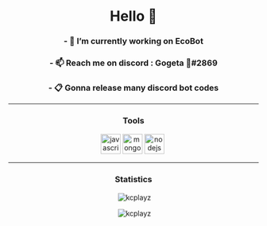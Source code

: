 <h1 align="center">Hello 👋</h1>

<h3 align="center">- 🔭 I’m currently working on <b>EcoBot</b></h3>
<h3 align="center">- 📫 Reach me on discord : Gogeta 🎃#2869</h3>
<h3 align="center">- 📋 Gonna release many discord bot codes</h3>

<hr>
<h3 align="center">Tools</h3>
<p align="center"><img src="https://devicons.github.io/devicon/devicon.git/icons/javascript/javascript-original.svg" alt="javascript" width="40" height="40"/> <img src="https://devicons.github.io/devicon/devicon.git/icons/mongodb/mongodb-original-wordmark.svg" alt="mongodb" width="40" height="40"/> <img src="https://devicons.github.io/devicon/devicon.git/icons/nodejs/nodejs-original-wordmark.svg" alt="nodejs" width="40" height="40"/> <img>
<hr>

<h3 align="center">Statistics</h3>
<p align="center">&nbsp;<img align="center" src="https://github-readme-stats.vercel.app/api?username=kcplayz&show_icons=true&theme=dracula" alt="kcplayz" /></p>
<p align="center">&nbsp;<img align="center" src="https://github-readme-stats.vercel.app/api/top-langs?username=kcplayz&show_icons=true&theme=dracula&layout=compact" alt="kcplayz" /></p>
